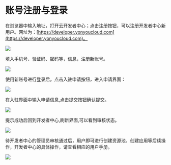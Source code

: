 # 账号注册与登录

  在浏览器中输入地址，打开云开发者中心；点击注册按钮，可以注册开发者中心新用户。网址为：[https://developer.yonyoucloud.com](https://developer.yonyoucloud.com)。

![](./img/05.png)

填入手机号、验证码、密码等，信息，注册新账号。

![](./img/06.png)


使用新账号进行登录后，点击入驻申请按钮，进入申请界面：

![](./img/01.png)

在入驻界面中输入申请信息,点击提交按钮确认提交。

![](./img/02.png)

提示成功后回到开发者中心,刷新界面,可以看到审核状态。

![](./img/03.png)

待开发者中心的管理员审核通过后，用户即可进行创建资源池、创建应用等后续操作，开发者中心的具体操作，请查看相应的用户手册。

![](./img/04.png)
